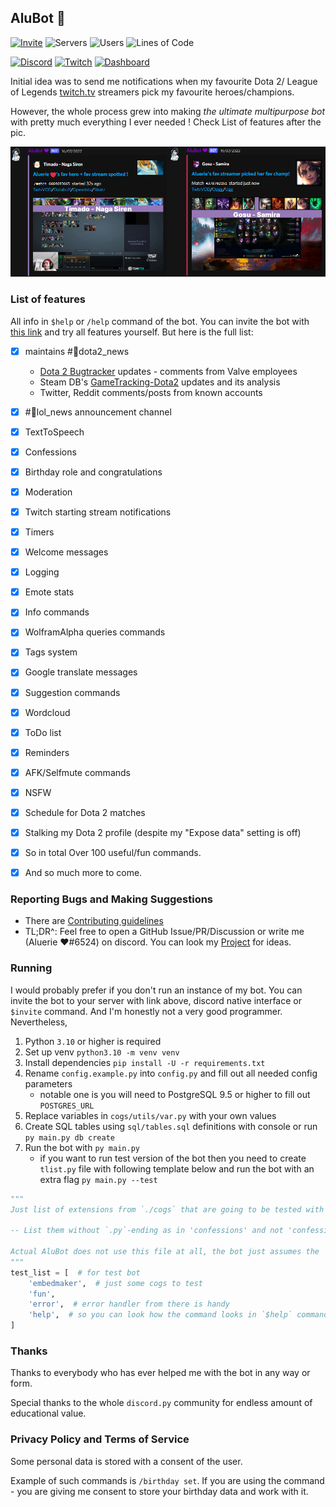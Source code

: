 ## AluBot 💜

[![Invite](https://img.shields.io/badge/Invite%20the%20bot-link-blueviolet?style=for-the-badge&logo=discord)](https://discord.com/api/oauth2/authorize?client_id=713124699663499274&scope=bot+applications.commands&permissions=2199023255551)
![Servers](https://img.shields.io/badge/dynamic/json?style=for-the-badge&color=blueviolet&logo=discord&label=total%20servers&query=%24.servers&url=https%3A%2F%2Faluerie.github.io%2FAluBot%2Fapi%2Fdata.json)
![Users](https://img.shields.io/badge/dynamic/json?style=for-the-badge&color=blueviolet&logo=discord&label=total%20users&query=%24.users&url=https%3A%2F%2Faluerie.github.io%2FAluBot%2Fapi%2Fdata.json)
![Lines of Code](https://img.shields.io/tokei/lines/github/Aluerie/AluBot?style=for-the-badge&logo=github&color=blueviolet&label=Total%20Lines%20of%20Code)

[![Discord](https://img.shields.io/discord/702561315478044804?style=for-the-badge&color=blueviolet&label=Chat%20On%20Discord&logo=discord)](https://discord.gg/K8FuDeP)
[![Twitch](https://img.shields.io/twitch/status/aluerie?color=blueviolet&label=follow%20my%20twitch&logo=twitch&style=for-the-badge)](https://www.twitch.tv/Aluerie)
[![Dashboard](https://img.shields.io/badge/bot's%20website-link-blueviolet?style=for-the-badge&logo=google)](https://aluerie.github.io/AluBot/)

Initial idea was to send me notifications  when my favourite  Dota 2/ League of Legends 
[twitch.tv](https://www.twitch.tv/) streamers pick my favourite heroes/champions.

However, the whole process grew into making *the ultimate multipurpose bot*
with pretty much everything I ever needed ! Check List of features after the pic.

<img src="./media/ReadMe/MainFeature.png" alt="alubot preview">

### List of features

All info in `$help` or `/help` command of the bot.
You can invite the bot with 
[this link](https://discord.com/api/oauth2/authorize?client_id=713124699663499274&scope=bot+applications.commands&permissions=2199023255551) 
and try all features yourself. But here is the full list:
 - [X] maintains #🍋dota2_news
   * [Dota 2 Bugtracker](https://github.com/ValveSoftware/Dota2-Gameplay) updates - comments from Valve employees  
   * Steam DB's [GameTracking-Dota2](https://github.com/SteamDatabase/GameTracking-Dota2) updates and its analysis
   * Twitter, Reddit comments/posts from known accounts
 - [X] #🔬lol_news announcement channel
 - [X] TextToSpeech
 - [X] Confessions
 - [X] Birthday role and congratulations 
 - [X] Moderation
 - [X] Twitch starting stream notifications
 - [X] Timers
 - [X] Welcome messages
 - [X] Logging
 - [X] Emote stats
 - [X] Info commands
 - [X] WolframAlpha queries commands
 - [X] Tags system 
 - [X] Google translate messages
 - [X] Suggestion commands
 - [X] Wordcloud
 - [X] ToDo list
 - [X] Reminders 
 - [X] AFK/Selfmute commands
 - [X] NSFW 
 - [X] Schedule for Dota 2 matches
 - [X] Stalking my Dota 2 profile (despite my "Expose data" setting is off)
 - [X] So in total Over 100 useful/fun commands.
 - [X] And so much more to come.


### Reporting Bugs and Making Suggestions

* There are [Contributing guidelines](https://github.com/Aluerie/AluBot/blob/main/.github/CONTRIBUTING.md)
* TL;DR^: Feel free to open a GitHub Issue/PR/Discussion or write me (Aluerie ❤#6524) on discord. You can 
look my [Project](https://github.com/users/Aluerie/projects/8/views/1) for ideas.

### Running

I would probably prefer if you don't run an instance of my bot. You can invite the bot to your server with link above,
discord native interface or `$invite` command.
And I'm honestly not a very good programmer. Nevertheless, 
1. Python `3.10` or higher is required
2. Set up venv `python3.10 -m venv venv`
3. Install dependencies `pip install -U -r requirements.txt`
4. Rename `config.example.py` into `config.py` and fill out all needed config parameters
   * notable one is you will need to PostgreSQL 9.5 or higher to fill out `POSTGRES_URL` 
5. Replace variables in `cogs/utils/var.py` with your own values
6. Create SQL tables using `sql/tables.sql` definitions with console or run `py main.py db create`
7. Run the bot with `py main.py` 
   * if you want to run test version of the bot then you need to create `tlist.py` file with 
   following template below and run the bot with an extra flag `py main.py --test` 
   
```python
"""
Just list of extensions from `./cogs` that are going to be tested with Testing version of the Bot 

-- List them without `.py`-ending as in 'confessions' and not 'confessions.py'

Actual AluBot does not use this file at all, the bot just assumes the `test_list` empty
"""
test_list = [  # for test bot
    'embedmaker',  # just some cogs to test 
    'fun', 
    'error',  # error handler from there is handy
    'help',  # so you can look how the command looks in `$help` command
]
```
### Thanks 
Thanks to everybody who has ever helped me with the bot in any way or form. 

Special thanks to the whole `discord.py` community for endless amount of educational value.

### Privacy Policy and Terms of Service

Some personal data is stored with a consent of the user.
 
Example of such commands is `/birthday set`. 
If you are using the command - you are giving me consent to store your birthday data and work with it.
